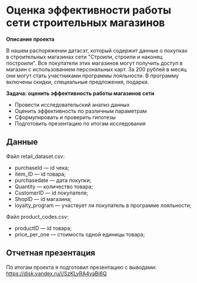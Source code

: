 # Оценка эффективности работы сети строительных магазинов

**Описание проекта**

В нашем распоряжении датасэт, который содержит данные о покупках в строительных магазинах сети "Строили, строили и наконец построили". Все покупатели этих магазинов могут получить доступ в магазин с использованием персональных карт. За 200 рублей в месяц они могут стать участниками программы лояльности. В программу включены скидки, специальные предложения, подарки.

**Задача: оценить эффективность работы магазинов сети**
- Провести исследовательский анализ данных
- Оценить эффективность по различным параметрам
- Сформулировать и проверить гипотезы
- Подготовить презентацию по итогам исследования

## Данные

Файл retail_dataset.csv:
- purchaseId — id чека;
- item_ID — id товара;
- purchasedate — дата покупки;
- Quantity — количество товара;
- CustomerID — id покупателя;
- ShopID — id магазина;
- loyalty_program — участвует ли покупатель в программе лояльности;

Файл product_codes.csv:
- productID — id товара;
- price_per_one — стоимость одной единицы товара;

## Отчетная презентация

По итогам проекта я подготовил презентацию с выводами:
https://disk.yandex.ru/i/SzKLyRA4vaBi6Q





